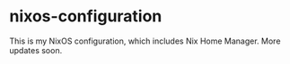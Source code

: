 # nixos-configuration

This is my NixOS configuration, which includes Nix Home Manager.
More updates soon.
